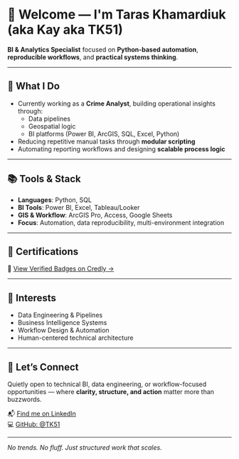 # 👋 Welcome — I'm Taras Khamardiuk (aka Kay aka TK51)

**BI & Analytics Specialist** focused on **Python-based automation**, **reproducible workflows**, and **practical systems thinking**.

---

## 🔧 What I Do

- Currently working as a **Crime Analyst**, building operational insights through:
  - Data pipelines
  - Geospatial logic
  - BI platforms (Power BI, ArcGIS, SQL, Excel, Python)
- Reducing repetitive manual tasks through **modular scripting**
- Automating reporting workflows and designing **scalable process logic**

---

## 📚 Tools & Stack

- **Languages**: Python, SQL  
- **BI Tools**: Power BI, Excel, Tableau/Looker  
- **GIS & Workflow**: ArcGIS Pro, Access, Google Sheets  
- **Focus**: Automation, data reproducibility, multi-environment integration

---

## 📄 Certifications

🧾 [View Verified Badges on Credly →](https://www.credly.com/users/taras-khamardiuk/badges#)

---

## 🧠 Interests

- Data Engineering & Pipelines  
- Business Intelligence Systems  
- Workflow Design & Automation  
- Human-centered technical architecture

---

## 🤝 Let’s Connect

Quietly open to technical BI, data engineering, or workflow-focused opportunities — where **clarity, structure, and action** matter more than buzzwords.

📬 [Find me on LinkedIn](https://www.linkedin.com/in/tkhamardiuk)  
💻 [GitHub: @TK51](https://github.com/TK51)

---

*No trends. No fluff. Just structured work that scales.*
